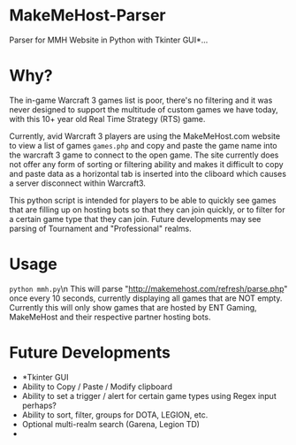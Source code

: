 # MakeMeHost-Parser
Parser for MMH Website in Python with Tkinter GUI*...

# Why?
The in-game Warcraft 3 games list is poor, there's no filtering and it was never designed to support the multitude of custom games we have today, with this 10+ year old Real Time Strategy (RTS) game. 

Currently, avid Warcraft 3 players are using the MakeMeHost.com website to view a list of games `games.php` and copy and paste the game name into the warcraft 3 game to connect to the open game. The site currently does not offer any form of sorting or filtering ability and makes it difficult to copy and paste data as a horizontal tab is inserted into the cliboard which causes a server disconnect within Warcraft3.

This python script is intended for players to be able to quickly see games that are filling up on hosting bots so that they can join quickly, or to filter for a certain game type that they can join. Future developments may see parsing of Tournament and "Professional" realms. 


# Usage

`python mmh.py`\n
This will parse "http://makemehost.com/refresh/parse.php" once every 10 seconds, currently displaying all games that are NOT empty. 
Currently this will only show games that are hosted by ENT Gaming, MakeMeHost and their respective partner hosting bots. 


# Future Developments
* *Tkinter GUI 
* Ability to Copy / Paste / Modify clipboard
* Ability to set a trigger / alert for certain game types using Regex input perhaps? 
* Ability to sort, filter, groups for DOTA, LEGION, etc. 
* Optional multi-realm search (Garena, Legion TD)
* 
